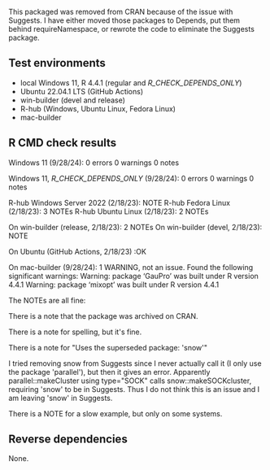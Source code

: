 This packaged was removed from CRAN because of the issue with Suggests.
I have either moved those packages to Depends, put them behind requireNamespace,
or rewrote the code to eliminate the Suggests package.

## Test environments
* local Windows 11, R 4.4.1 (regular and _R_CHECK_DEPENDS_ONLY_)
* Ubuntu 22.04.1 LTS (GitHub Actions)
* win-builder (devel and release)
* R-hub (Windows, Ubuntu Linux, Fedora Linux)
* mac-builder

## R CMD check results

Windows 11 (9/28/24): 0 errors 0 warnings 0 notes

Windows 11, _R_CHECK_DEPENDS_ONLY_ (9/28/24): 0 errors 0 warnings 0 notes

R-hub Windows Server 2022 (2/18/23): NOTE
R-hub Fedora Linux (2/18/23): 3 NOTEs
R-hub Ubuntu Linux (2/18/23): 2 NOTEs

On win-builder (release, 2/18/23): 2 NOTEs
On win-builder (devel, 2/18/23): NOTE

On Ubuntu (GitHub Actions, 2/18/23) :OK

On mac-builder (9/28/24): 1 WARNING, not an issue.
Found the following significant warnings:
  Warning: package ‘GauPro’ was built under R version 4.4.1
  Warning: package ‘mixopt’ was built under R version 4.4.1

The NOTEs are all fine:

There is a note that the package was archived on CRAN.

There is a note for spelling, but it's fine.

There is a note for "Uses the superseded package: 'snow'"

I tried removing snow from Suggests since I never actually
call it (I only use the package 'parallel'), but then it gives an error.
Apparently parallel::makeCluster using type="SOCK" calls snow::makeSOCKcluster,
requiring 'snow' to be in Suggests.
Thus I do not think this is an issue and I am leaving 'snow' in Suggests.

There is a NOTE for a slow example, but only on some systems.


## Reverse dependencies

None.
